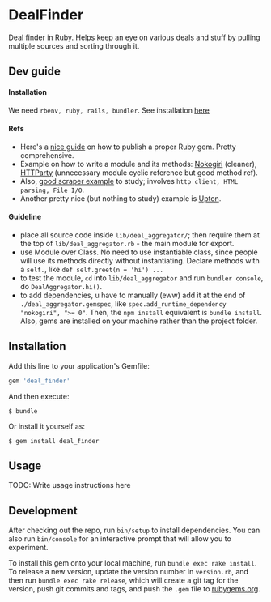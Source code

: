 # DealFinder

Deal finder in Ruby. Helps keep an eye on various deals and stuff by pulling multiple sources and sorting through it.


## Dev guide

#### Installation
We need `rbenv, ruby, rails, bundler`. See installation [here](https://gorails.com/setup/osx/10.10-yosemite)


#### Refs

- Here's a [nice guide](https://www.digitalocean.com/community/tutorials/how-to-package-and-distribute-ruby-applications-as-a-gem-using-rubygems) on how to publish a proper Ruby gem. Pretty comprehensive.
- Example on how to write a module and its methods: [Nokogiri](https://github.com/sparklemotion/nokogiri/blob/master/lib/nokogiri.rb) (cleaner), [HTTParty](https://github.com/jnunemaker/httparty/blob/master/lib/httparty.rb) (unnecessary module cyclic reference but good method ref).
- Also, [good scraper example](https://www.distilled.net/resources/web-scraping-with-ruby-and-nokogiri-for-beginners/) to study; involves `http client, HTML parsing, File I/O`.
- Another pretty nice (but nothing to study) example is [Upton](https://github.com/propublica/upton).


#### Guideline 

- place all source code inside `lib/deal_aggregator/`; then require them at the top of `lib/deal_aggregator.rb` - the main module for export.
- use Module over Class. No need to use instantiable class, since people will use its methods directly without instantiating. Declare methods with a `self.`, like `def self.greet(n = 'hi') ...`
- to test the module, `cd` into `lib/deal_aggregator` and run `bundler console`, do `DealAggregator.hi()`.
- to add dependencies, u have to manually (eww) add it at the end of `./deal_aggregator.gemspec`, like `spec.add_runtime_dependency "nokogiri", ">= 0"`. Then, the `npm install` equivalent is `bundle install`. Also, gems are installed on your machine rather than the project folder.


## Installation

Add this line to your application's Gemfile:

```ruby
gem 'deal_finder'
```

And then execute:

    $ bundle

Or install it yourself as:

    $ gem install deal_finder


## Usage

TODO: Write usage instructions here


## Development

After checking out the repo, run `bin/setup` to install dependencies. You can also run `bin/console` for an interactive prompt that will allow you to experiment.

To install this gem onto your local machine, run `bundle exec rake install`. To release a new version, update the version number in `version.rb`, and then run `bundle exec rake release`, which will create a git tag for the version, push git commits and tags, and push the `.gem` file to [rubygems.org](https://rubygems.org).

